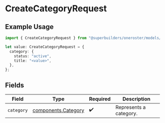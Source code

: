 # CreateCategoryRequest

## Example Usage

```typescript
import { CreateCategoryRequest } from "@superbuilders/oneroster/models/operations";

let value: CreateCategoryRequest = {
  category: {
    status: "active",
    title: "<value>",
  },
};
```

## Fields

| Field                                                      | Type                                                       | Required                                                   | Description                                                |
| ---------------------------------------------------------- | ---------------------------------------------------------- | ---------------------------------------------------------- | ---------------------------------------------------------- |
| `category`                                                 | [components.Category](../../models/components/category.md) | :heavy_check_mark:                                         | Represents a category.                                     |